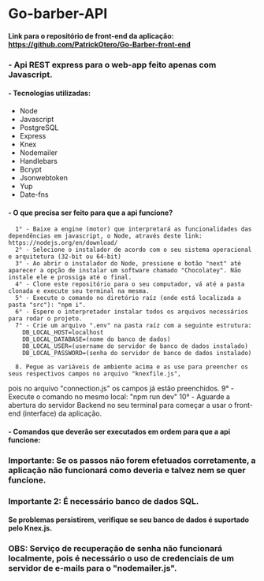 # Go-barber-API

#### Link para o repositório de front-end da aplicação: https://github.com/PatrickOtero/Go-Barber-front-end

### - Api REST express para o web-app feito apenas com Javascript.

#### - Tecnologias utilizadas: 
 - Node
 - Javascript
 - PostgreSQL
 - Express
 - Knex
 - Nodemailer
 - Handlebars
 - Bcrypt
 - Jsonwebtoken
 - Yup
 - Date-fns
 
 #### - O que precisa ser feito para que a api funcione?
 
      1° - Baixe a engine (motor) que interpretará as funcionalidades das dependências em javascript, o Node, através deste link: https://nodejs.org/en/download/
      2° - Selecione o instalador de acordo com o seu sistema operacional e arquitetura (32-bit ou 64-bit)
      3° - Ao abrir o instalador do Node, pressione o botão "next" até aparecer a opção de instalar um software chamado "Chocolatey". Não instale ele e prossiga até o final.
      4° - Clone este repositório para o seu computador, vá até a pasta clonada e execute seu terminal na mesma.
      5° - Execute o comando no diretório raíz (onde está localizada a pasta "src"): "npm i".
      6° - Espere o interpretador instalar todos os arquivos necessários para rodar o projeto.
      7° - Crie um arquivo ".env" na pasta raíz com a seguinte estrutura:
        DB_LOCAL_HOST=localhost
        DB_LOCAL_DATABASE=(nome do banco de dados)
        DB_LOCAL_USER=(username do servidor de banco de dados instalado)
        DB_LOCAL_PASSWORD=(senha do servidor de banco de dados instalado)
              
      8. Pegue as variáveis de ambiente acima e as use para preencher os seus respectivos campos no arquivo "knexfile.js",
pois no arquivo "connection.js" os campos já estão preenchidos.
      9° - Execute o comando no mesmo local: "npm run dev"
      10° - Aguarde a abertura do servidor Backend no seu terminal para começar a usar o front-end (interface) da aplicação.
 
#### - Comandos que deverão ser executados em ordem para que a api funcione:
                     
 ### Importante: Se os passos não forem efetuados corretamente, a aplicação não funcionará como deveria e talvez nem se quer funcione.
 ### Importante 2: É necessário banco de dados SQL.
 
 #### Se problemas persistirem, verifique se seu banco de dados é suportado pelo Knex.js.

 ### OBS: Serviço de recuperação de senha não funcionará localmente, pois é necessário o uso de credenciais de um servidor de e-mails para o "nodemailer.js".
 
